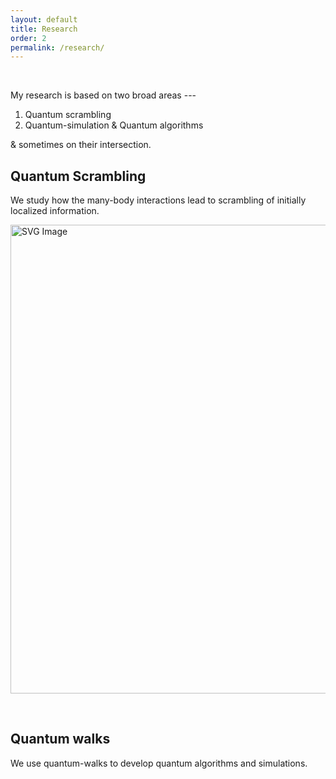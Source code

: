 ```yaml
---
layout: default
title: Research
order: 2
permalink: /research/
---
```


<script src="https://cdn.amcharts.com/lib/5/index.js"></script>
<script src="https://cdn.amcharts.com/lib/5/wc.js"></script>
<script src="https://cdn.amcharts.com/lib/5/themes/Animated.js"></script>
<div id="chartdiv"></div>
<script src="/Manoline-git.github.io/p5/word cloud.js"></script>

&nbsp;

My research is based on two broad areas ---

1. Quantum scrambling
2. Quantum-simulation & Quantum algorithms

& sometimes on their intersection.

<h2>Quantum Scrambling</h2>

We study how the many-body interactions lead to scrambling of initially localized information.

<img src="/Manoline-git.github.io/img/scrambling.svg" alt="SVG Image" width="750">

&nbsp;

<h2>Quantum walks</h2>

We use quantum-walks to develop quantum algorithms and simulations.
